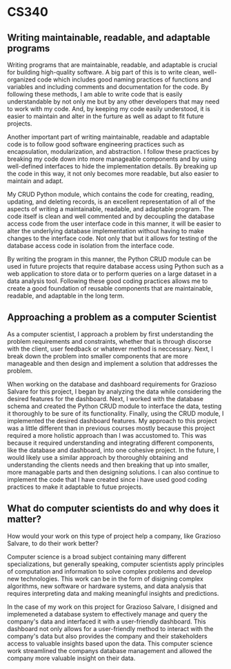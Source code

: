# CS340
## Writing maintainable, readable, and adaptable programs
Writing programs that are maintainable, readable, and adaptable is crucial for building high-quality software. A big part of this is to write clean, well-organized code which includes good naming practices of functions and variables and including comments and documentation for the code. By following these methods, I am able to write code that is easily understandable by not only me but by any other developers that may need to work with my code. And, by keeping my code easily understood, it is easier to maintain and alter in the furture as well as adapt to fit future projects. 

Another important part of writing maintainable, readable and adaptable code is to follow good software engineering practices such as encapsulation, modularization, and abstraction. I follow these practices by breaking my code down into more manageable components and by using well-defined interfaces to hide the implementation details. By breaking up the code in this way, it not only becomes more readable, but also easier to maintain and adapt.

My CRUD Python module, which contains the code for creating, reading, updating, and deleting records, is an excellent representation of all of the aspects of writing a maintainable, readable, and adaptable program. The code itself is clean and well commented and by decoupling the database access code from the user interface code in this manner, it will be easier to alter the underlying database implementation without having to make changes to the interface code. Not only that but it allows for testing of the database access code in isolation from the interface code. 

By writing the program in this manner, the Python CRUD module can be used in future projects that require database access using Python such as a web application to store data or to perform queries on a large dataset in a data analysis tool. Following these good coding practices allows me to create a good foundation of reusable components that are maintainable, readable, and adaptable in the long term.

## Approaching a problem as a computer Scientist
As a computer scientist, I approach a problem by first understanding the problem requirements and constraints, whether that is through discorse with the client, user feedback or whatever method is neccessary. Next, I break down the problem into smaller components that are more manageable and then design and implement a solution that addresses the problem.

When working on the database and dashboard requirements for Grazioso Salvare for this project, I began by analyzing the data while considering the desired features for the dashboard. Next, I worked with the database schema and created the Python CRUD module to interface the data, testing it thoroughly to be sure of its functionality. Finally, using the CRUD module, I implemented the desired dashboard features. My approach to this project was a little different than in previous courses mostly because this project required a more holistic approach than I was accustomed to. This was because it required understanding and integrating different components, like the database and dashboard, into one cohesive project. In the future, I would likely use a similar approach by thoroughly obtaining and understanding the clients needs and then breaking that up into smaller, more managable parts and then designing solutions. I can also continue to implement the code that I have created since i have used good coding practices to make it adaptable to futue projects.

## What do computer scientists do and why does it matter?
How would your work on this type of project help a company, like Grazioso Salvare, to do their work better?

Computer science is a broad subject containing many different specializations, but generally speaking, computer scientists apply principles of computation and information to solve complex problems and develop new technologies. This work can be in the form of disigning complex algorithms, new software or hardware systems, and data analysis that requires interpreting data and making meaningful insights and predictions.

In the case of my work on this project for Grazioso Salvare, I disigned and implemeneted a database system to effectively manage and query the company's data and interfaced it with a user-friendly dashboard. This dashboard not only allows for a user-friendly method to interact with the company's data but also provides the company and their stakeholders access to valuable insights based upon the data. This computer science work streamlined the companys database management and allowed the company more valuable insight on their data.
